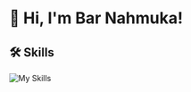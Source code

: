 # 👋 Hi, I'm Bar Nahmuka!


## 🛠 Skills

![My Skills](https://skillicons.dev/icons?i=html,css,javascript,react,nodejs,bootstrap,c,cs,cpp,express,firebase,github,git,heroku,js,java,linux,mongodb,mysql,nextjs,postman,redux)



